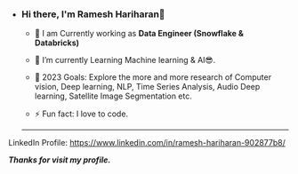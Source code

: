 - ### Hi there, I'm Ramesh Hariharan👋 

  * 🔭 I am Currently working as **Data Engineer (Snowflake & Databricks)**

  - 🌱 I’m currently Learning Machine learning & AI😎.

  - 🥅 2023 Goals: Explore the more and more research of Computer vision, Deep learning, NLP, Time Series Analysis, Audio Deep learning, Satellite Image Segmentation etc.

  - ⚡ Fun fact: I love to code.

  ---
  
LinkedIn Profile: https://www.linkedin.com/in/ramesh-hariharan-902877b8/

***Thanks for visit my profile.***
